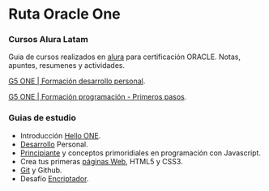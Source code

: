 # Ruta Oracle One

### Cursos Alura Latam

Guia de cursos realizados en [alura](https://app.aluracursos.com/dashboard)
para certificación ORACLE. Notas, apuntes, resumenes y actividades.

[G5 ONE | Formación desarrollo personal](https://app.aluracursos.com/formacion-desarrollo-personal-grupo5-one).

[G5 ONE | Formación programación - Primeros pasos](https://app.aluracursos.com/formacion-programacion-primeros-pasos-grupo5-one).

### Guias de estudio

- Introducción [Hello ONE](./001_desarrollo_personal/hello_one.md).
- [Desarrollo](./001_desarrollo_personal/README.md) Personal.
- [Principiante](./002-003_logica_de_programacion/README.md) y conceptos
primoridiales en programación con Javascript.
- Crea tus primeras [páginas Web](./004_primeras_paginas/README.md), HTML5 y CSS3.
- [Git](./005_Git_y_github/README.md) y Github.
- Desafío [Encriptador](./006_challenge_encriptador/README.md).

